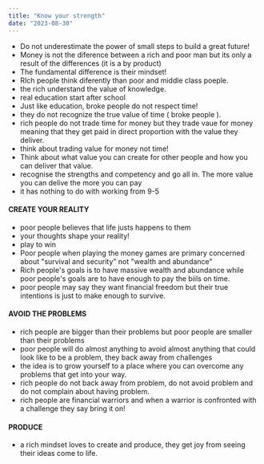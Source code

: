 ```yaml
---
title: "Know your strength"
date: "2023-08-30"
---
```


- Do not underestimate the power of small steps to build a great future!
- Money is not the diference between a rich and poor man but its only a result of the differences (it is a by product)
- The fundamental difference is their mindset!
- RIch people think diferently than poor and middle class poeple.
- the rich understand the value of knowledge.
- real education start after school
- Just like education, broke people do not respect time!
- they do not recognize the true value of time ( broke people ).
- rich people do not trade time for money but they trade vaue for money meaning that they get paid in direct proportion with the value they deliver.
- think about trading value for money not time!
- Think about what value you can create for other people and how you can deliver that value.
- recognise the strengths and competency and go all in. The more value you can delive the more you can pay
- it has nothing to do with working from 9-5

#### CREATE YOUR REALITY

- poor people believes that life justs happens to them
- your thoughts shape your reality!
- play to win
- Poor people when playing the money games are primary concerned about "survival and security" not "wealth and abundance"
- Rich people's goals is to have massive wealth and abundance while poor people's goals are to have enough to pay the biils on time.
- poor people may say they want financial freedom but their true intentions is just to make enough to survive.

#### AVOID THE PROBLEMS

- rich people are bigger than their problems but poor people are smaller than their problems
- poor people will do almost anything to avoid almost anything that could look like to be a problem, they back away from challenges
- the idea is to grow yourself to a place where you can overcome any problems that get into your way.
- rich people do not back away from problem, do not avoid problem and do not complain about having problem.
- rich people are financial warriors and when a warrior is confronted with a challenge they say bring it on!

#### PRODUCE

- a rich mindset loves to create and produce, they get joy from seeing their ideas come to life.
